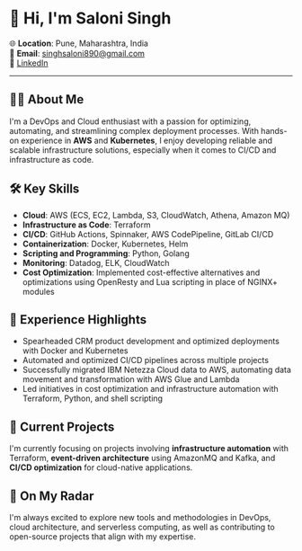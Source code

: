 # 👋 Hi, I'm Saloni Singh

🌐 **Location**: Pune, Maharashtra, India  
📧 **Email**: singhsaloni890@gmail.com  
🔗 [LinkedIn](https://www.linkedin.com/in/saloni-singh-b78130176/)

---

## 👩‍💻 About Me

I'm a DevOps and Cloud enthusiast with a passion for optimizing, automating, and streamlining complex deployment processes. With hands-on experience in **AWS** and **Kubernetes**, I enjoy developing reliable and scalable infrastructure solutions, especially when it comes to CI/CD and infrastructure as code.

## 🛠️ Key Skills

- **Cloud**: AWS (ECS, EC2, Lambda, S3, CloudWatch, Athena, Amazon MQ)
- **Infrastructure as Code**: Terraform
- **CI/CD**: GitHub Actions, Spinnaker, AWS CodePipeline, GitLab CI/CD
- **Containerization**: Docker, Kubernetes, Helm
- **Scripting and Programming**: Python, Golang
- **Monitoring**: Datadog, ELK, CloudWatch
- **Cost Optimization**: Implemented cost-effective alternatives and optimizations using OpenResty and Lua scripting in place of NGINX+ modules

## 💼 Experience Highlights

- Spearheaded CRM product development and optimized deployments with Docker and Kubernetes
- Automated and optimized CI/CD pipelines across multiple projects
- Successfully migrated IBM Netezza Cloud data to AWS, automating data movement and transformation with AWS Glue and Lambda
- Led initiatives in cost optimization and infrastructure automation with Terraform, Python, and shell scripting

## 🚀 Current Projects

I'm currently focusing on projects involving **infrastructure automation** with Terraform, **event-driven architecture** using AmazonMQ and Kafka, and **CI/CD optimization** for cloud-native applications.

## 🌱 On My Radar

I'm always excited to explore new tools and methodologies in DevOps, cloud architecture, and serverless computing, as well as contributing to open-source projects that align with my expertise.
